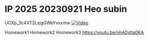 # IP 2025 20230921 Heo subin

UCXp_3c4XT2LsjgGWeYvxxmw
[![Video](https://img.youtube.com/vi/nhADslta0KA/maxresdefault.jpg)](https://www.youtube.com/watch?v=nhADslta0KA)

Homework1
Homework2
Homework3
https://youtu.be/nhADslta0KA
